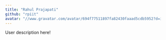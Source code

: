 ```yaml
---
title: "Rahul Prajapati"
github: "rpiit"
avatar: "//www.gravatar.com/avatar/694f77511897fa82430faaad5cdb5952?d=identicon"
---
```


User description here!
